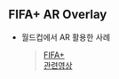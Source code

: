 ## FIFA+ AR Overlay
+ 월드컵에서 AR 활용한 사례
  > [FIFA+](https://www.fifa.com/fifaplus/)  
  > [관련영상](https://twitter.com/ESPNFC/status/1598689787451424770?s=20&t=Rwc2WGCgAsRyVVJreZTEmg)
